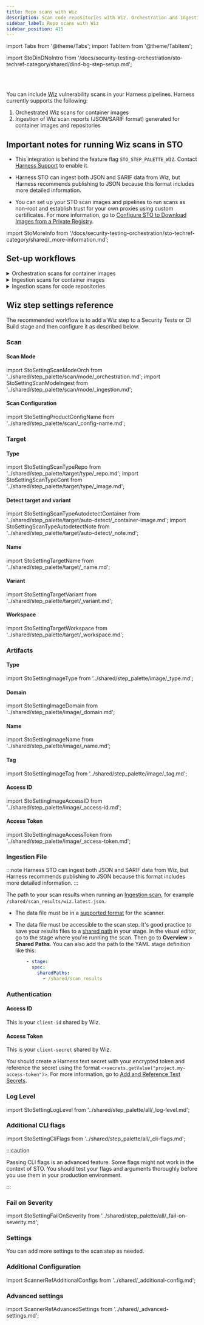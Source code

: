 ```yaml
---
title: Repo scans with Wiz
description: Scan code repositories with Wiz. Orchestration and Ingestion modes supported.
sidebar_label: Repo scans with Wiz
sidebar_position: 415
---
```


import Tabs from '@theme/Tabs';
import TabItem from '@theme/TabItem';

import StoDinDNoIntro from '/docs/security-testing-orchestration/sto-techref-category/shared/dind-bg-step-setup.md';


<DocsTag  text="Code repo scanners"  backgroundColor= "#cbe2f9" textColor="#0b5cad" link="/docs/security-testing-orchestration/sto-techref-category/security-step-settings-reference#code-repo-scanners"  />
<DocsTag  text="Orchestration" backgroundColor= "#e3cbf9" textColor="#5c0bad" link="/docs/security-testing-orchestration/use-sto/orchestrate-and-ingest/run-an-orchestrated-scan-in-sto"  />
<DocsTag  text="Ingestion" backgroundColor= "#e3cbf9" textColor="#5c0bad" link="/docs/security-testing-orchestration/use-sto/orchestrate-and-ingest/ingest-scan-results-into-an-sto-pipeline" />
<br/>
<br/>

You can include [Wiz](https://www.wiz.io/) vulnerability scans in your Harness pipelines. Harness currently supports the following: 

1. Orchestrated Wiz scans for container images
2. Ingestion of Wiz scan reports (JSON/SARIF format) generated for container images and repositories

## Important notes for running Wiz scans in STO

- This integration is behind the feature flag `STO_STEP_PALETTE_WIZ`. Contact [Harness Support](mailto:support@harness.io) to enable it.  

- Harness STO can ingest both JSON and SARIF data from Wiz, but Harness recommends publishing to JSON because this format includes more detailed information. 

<!--  If you want to add trusted certificates to your scan images at runtime, you need to run the scan step with root access. -->

- You can set up your STO scan images and pipelines to run scans as non-root and establish trust for your own proxies using custom certificates. For more information, go to [Configure STO to Download Images from a Private Registry](/docs/security-testing-orchestration/use-sto/set-up-sto-pipelines/download-images-from-private-registry).


import StoMoreInfo from '/docs/security-testing-orchestration/sto-techref-category/shared/_more-information.md';

<StoMoreInfo />

## Set-up workflows

<details>

<!-- 1 --------------------------------------------------------------------->

<summary>Orchestration scans for container images</summary>

The setup process for Kubernetes and Docker build infrastructures has a few additional steps and requirements. 

<Tabs>
  <TabItem value="h1" label="k8s/Docker" default>
   
   	<br/>

  #### Prerequisites

    - A [Kubernetes](#/docs/continuous-integration/use-ci/set-up-build-infrastructure/k8s-build-infrastructure/set-up-a-kubernetes-cluster-build-infrastructure/) or [Docker](/docs/continuous-integration/use-ci/set-up-build-infrastructure/define-a-docker-build-infrastructure) build infrastructure

	- [Harness text secrets](/docs/platform/secrets/add-use-text-secrets) if your image registry requires an access ID and access token
	
	- [Harness text secrets](/docs/platform/secrets/add-use-text-secrets) for your `client-id` and `client-secret` shared by Wiz 

	<br/>

   #### Add a Docker-in-Docker background step

   This is required for orchestrated image scans on Kubernetes or Docker build infrastructures.

    <StoDinDNoIntro />

	<br/>

   #### Add the Wiz scanner

	Do the following:

	1. Add a CI Build or Security stage to your pipeline.
	2. Add a Wiz step to the stage.

<br/>

   #### Set up the Wiz scanner
	
   ##### Required settings

		1. Scan mode = [Orchestration](#scan-mode)
		2. Target and Variant Detection = [Auto](#detect-target-and-variant)
		3. Container image: 
			1. [Type](#type-1)
			2. [Domain](#domain) — Required only if you're using a registry with a non-standard domain, such as a private registry 
			3. [Name](#name) — for example, `jsmith/myimage`
			4. [Tag](#name) — for example, `latest`
			5. Authentication — Required only if the registry requires authentication:
				1. [Registry access Id](#access-id) as a Harness secret
				2. [Registry access token](#access-token) as a Harness secret. 
		8. Authentication:
			1. [Wiz access ID](#access-id-1) as a Harness secret. This is your `client-id` shared by Wiz.
			2. [Wiz access token](#access-token) as a Harness secret. This is your `client-secret` shared by Wiz.
	
   ##### Optional settings

   - [Fail on Severity](#fail-on-severity) — Stop the pipeline if the scan detects any issues at a specified severity or higher
   - [Log Level](#log-level) — Useful for debugging

  </TabItem>
  <TabItem value="h2" label="Harness Cloud">
    
   <br/>

  #### Prerequisites

	- [Harness text secrets](/docs/platform/secrets/add-use-text-secrets) if your image registry requires an access Id and access token
	
	- [Harness text secrets](/docs/platform/secrets/add-use-text-secrets) for your `client-id` and `client-secret` shared by Wiz

   	<br/>
   #### Add the Wiz scanner

	Do the following:

	1. Add a CI Build or Security stage to your pipeline.
	2. Add a Wiz step to the stage.

   	<br/>
   #### Set up the Wiz scanner
	
   ##### Required settings

		1. Scan mode = [Orchestration](#scan-mode)
		2. Target and Variant Detection = [Auto](#detect-target-and-variant)
		3. Container image: 
			1. [Type](#type-1)
			2. [Domain](#domain) — Required only if you're using a registry with a non-standard domain, such as a private registry 
			3. [Name](#name) — for example, `jsmith/myimage`
			4. [Tag](#name) — for example, `latest`
			5. Authentication — Required only if the registry requires authentication:
				1. [Registry access Id](#access-id) as a Harness secret. 
				2. [Registry access token](#access-token) as a Harness secret. 
		8. Authentication:
			1. [Wiz access ID](#access-id-1) as a Harness secret. This is your `client-id` shared by Wiz.
			2. [Wiz access token](#access-token) as a Harness secret. This is your `client-secret` shared by Wiz.
	
   ##### Optional settings

   - [Fail on Severity](#fail-on-severity) — Stop the pipeline if the scan detects any issues at a specified severity or higher
   - [Log Level](#log-level) — Useful for debugging

  </TabItem>
</Tabs>

</details>

<!-- 2 --------------------------------------------------------------------->

<details>
<summary>Ingestion scans for container images</summary>

:::note

Harness STO can ingest both JSON and SARIF data from Wiz, but Harness recommends publishing to JSON because this format includes more detailed information.

:::

   #### Add a shared path for your scan results

   	1. Add a CI Build or Security stage to your pipeline.
	2. In the stage **Overview**, add a shared path such as `/shared/scan_results`.


   #### Copy scan results to the shared path

   There are two primary workflows to do this:

   - Add a Run step that runs a Wiz scan from the command line and then copies the results to the shared path.
   - Copy results from a Wiz scan that ran outside the pipeline. 

   For more information and examples, go to [Ingestion scans](/docs/security-testing-orchestration/use-sto/orchestrate-and-ingest/ingest-scan-results-into-an-sto-pipeline).

   #### Set up the Wiz scanner

   Add a Wiz step to the stage and set it up as follows.
	
   ##### Required settings

	1. Scan mode = [Ingestion](#scan-mode)
	<!-- 2. [Target type](#type) = `Container Image` -->
	2. [Target name](#name) — Usually the image name, such as `jsmith/myimage`
	2. [Target variant](#name) — Usually the image tag, such as `latest`. 
	   You can also use a [runtime input](/docs/platform/variables-and-expressions/runtime-input-usage) and specify the tag at runtime.
	3. [Ingestion file](#ingestion-file) — For example, `/shared/scan_results/wiz-scan.json`

   ##### Optional settings

   - [Fail on Severity](#fail-on-severity) — Stop the pipeline if the scan detects any issues at a specified severity or higher
   - [Log Level](#log-level) — Useful for debugging

</details>

<!-- 3 --------------------------------------------------------------------->

<details>
<summary>Ingestion scans for code repositories</summary>

:::note

Harness STO can ingest both JSON and SARIF data from Wiz, but Harness recommends publishing to JSON because this format includes more detailed information.

:::

   #### Add a shared path for your scan results

   	1. Add a CI Build or Security stage to your pipeline.
	2. In the stage **Overview**, add a shared path such as `/shared/scan_results`.

   #### Copy scan results to the shared path

   There are two primary workflows to do this:

   - Add a Run step that runs a Wiz scan from the command line and then copies the results to the shared path.
   - Copy results from a Wiz scan that ran outside the pipeline. 

   For more information and examples, go to [Ingestion scans](/docs/security-testing-orchestration/use-sto/orchestrate-and-ingest/ingest-scan-results-into-an-sto-pipeline).



   #### Set up the Wiz scanner

   Add a Wiz step to the stage and set it up as follows.
	
   ##### Required settings

	1. Scan mode = [Ingestion](#scan-mode)
	<!-- 2. [Target type](#type) = `Code Repository` -->
	2. [Target name](#name) — Usually the repo name
	2. [Target variant](#name) — Usually the scanned branch. You can also use a [runtime input](/docs/platform/variables-and-expressions/runtime-input-usage) and specify the branch at runtime.
	3. [Ingestion file](#ingestion-file) — For example, `/shared/scan_results/wiz-scan.json`

   ##### Set the target type in the YAML editor

   :::note 
   
   Currently the Wiz UI does not support setting the target type to **Code Repository**. This will be available shortly. For now, you can set the target type in the YAML editor.

   :::

   1. Select **YAML** (top).
   2. Change the `target : type` from `container` to `repository` as follows:

       ```yaml
		- step:
			type: Wiz
			name: wiz_ingestion
			identifier: wiz_ingestion
			spec:
			  mode: ingestion
			  config: default
			  target:
				type: repository # <----------------
				detection: manual
				name: wiz-repo
				variant: main
	    ```
	3. Save the pipeline and select **Visual**. 

   ##### Optional settings

   - [Fail on Severity](#fail-on-severity) — Stop the pipeline if the scan detects any issues at a specified severity or higher
   - [Log Level](#log-level) — Useful for debugging

</details>

<!-- --------------------------------------------------------------------->

## Wiz step settings reference

The recommended workflow is to add a Wiz step to a Security Tests or CI Build stage and then configure it as described below.


### Scan

#### Scan Mode

import StoSettingScanModeOrch from '../shared/step_palette/scan/mode/_orchestration.md';
import StoSettingScanModeIngest from '../shared/step_palette/scan/mode/_ingestion.md';

<!-- For container images: -->

<StoSettingScanModeOrch /> 
<StoSettingScanModeIngest />

<!-- 
For code repositories:
<StoSettingScanModeIngest />

-->


<a name="scan-config"></a>

#### Scan Configuration

import StoSettingProductConfigName from '../shared/step_palette/scan/_config-name.md';

<StoSettingProductConfigName />

### Target


#### Type

import StoSettingScanTypeRepo from '../shared/step_palette/target/type/_repo.md';
import StoSettingScanTypeCont from '../shared/step_palette/target/type/_image.md';

<StoSettingScanTypeCont />
<StoSettingScanTypeRepo />


#### Detect target and variant 

<!-- import StoSettingScanTypeAutodetectRepo from '../shared/step_palette/target/auto-detect/_code-repo.md'; -->
import StoSettingScanTypeAutodetectContainer from '../shared/step_palette/target/auto-detect/_container-image.md';
import StoSettingScanTypeAutodetectNote from '../shared/step_palette/target/auto-detect/_note.md';

<!-- StoSettingScanTypeAutodetectRepo/ -->
<StoSettingScanTypeAutodetectContainer/>
<StoSettingScanTypeAutodetectNote/>


#### Name 

import StoSettingTargetName from '../shared/step_palette/target/_name.md';

<StoSettingTargetName />


#### Variant

import StoSettingTargetVariant from '../shared/step_palette/target/_variant.md';

<StoSettingTargetVariant  />


#### Workspace

import StoSettingTargetWorkspace from '../shared/step_palette/target/_workspace.md';

<StoSettingTargetWorkspace  />

### Artifacts


#### Type

import StoSettingImageType from '../shared/step_palette/image/_type.md';

<StoSettingImageType />


#### Domain

import StoSettingImageDomain from '../shared/step_palette/image/_domain.md';

<StoSettingImageDomain />


#### Name

import StoSettingImageName from '../shared/step_palette/image/_name.md';

<StoSettingImageName />


#### Tag

import StoSettingImageTag from '../shared/step_palette/image/_tag.md';

<StoSettingImageTag />


#### Access ID

import StoSettingImageAccessID from '../shared/step_palette/image/_access-id.md';

<StoSettingImageAccessID />


#### Access Token

import StoSettingImageAccessToken from '../shared/step_palette/image/_access-token.md';

<StoSettingImageAccessToken />


### Ingestion File

:::note
Harness STO can ingest both JSON and SARIF data from Wiz, but Harness recommends publishing to JSON because this format includes more detailed information. 
:::

The path to your scan results when running an [Ingestion scan](/docs/security-testing-orchestration/use-sto/orchestrate-and-ingest/ingest-scan-results-into-an-sto-pipeline), for example `/shared/scan_results/wiz.latest.json`.  

- The data file must be in a [supported format](/docs/security-testing-orchestration/sto-techref-category/security-step-settings-reference#supported-ingestion-formats) for the scanner.

- The data file must be accessible to the scan step. It's good practice to save your results files to a [shared path](/docs/continuous-integration/get-started/key-concepts#stages) in your stage. In the visual editor, go to the stage where you're running the scan. Then go to **Overview** > **Shared Paths**. You can also add the path to the YAML stage definition like this:  
  
  ```yaml
      - stage:
        spec:
          sharedPaths:
            - /shared/scan_results
  ``` 


### Authentication

#### Access ID

This is your `client-id` shared by Wiz.

#### Access Token

This is your `client-secret` shared by Wiz.

You should create a Harness text secret with your encrypted token and reference the secret using the format `<+secrets.getValue("project.my-access-token")>`. For more information, go to [Add and Reference Text Secrets](/docs/platform/secrets/add-use-text-secrets).



### Log Level

import StoSettingLogLevel from '../shared/step_palette/all/_log-level.md';

<StoSettingLogLevel />


### Additional CLI flags

import StoSettingCliFlags from '../shared/step_palette/all/_cli-flags.md';

<StoSettingCliFlags />

:::caution

Passing CLI flags is an advanced feature. Some flags might not work in the context of STO. You should test your flags and arguments thoroughly before you use them in your production environment.  

:::

### Fail on Severity

import StoSettingFailOnSeverity from '../shared/step_palette/all/_fail-on-severity.md';

<StoSettingFailOnSeverity />

### Settings

You can add more settings to the scan step as needed. 

### Additional Configuration

import ScannerRefAdditionalConfigs from '../shared/_additional-config.md';

<ScannerRefAdditionalConfigs />


### Advanced settings

import ScannerRefAdvancedSettings from '../shared/_advanced-settings.md';

<ScannerRefAdvancedSettings />


